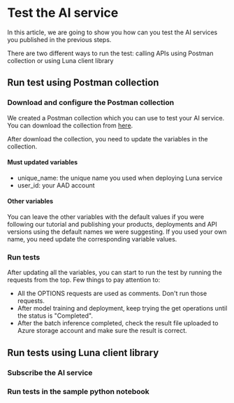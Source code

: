 # Test the AI service

In this article, we are going to show you how can you test the AI services you published in the previous steps.

There are two different ways to run the test: calling APIs using Postman collection or using Luna client library

## Run test using Postman collection

### Download and configure the Postman collection

We created a Postman collection which you can use to test your AI service. You can download the collection from [here](https://www.getpostman.com/collections/92eec92e800414e8cece).

After download the collection, you need to update the variables in the collection.

#### Must updated variables

- unique_name: the unique name you used when deploying Luna service
- user_id: your AAD account

#### Other variables

You can leave the other variables with the default values if you were following our tutorial and publishing your products, deployments and API versions using the default names we were suggesting. If you used your own name, you need update the corresponding variable values.

### Run tests

After updating all the variables, you can start to run the test by running the requests from the top. Few things to pay attention to:

- All the OPTIONS requests are used as comments. Don't run those requests.
- After model training and deployment, keep trying the get operations until the status is "Completed".
- After the batch inference completed, check the result file uploaded to Azure storage account and make sure the result is correct.

## Run tests using Luna client library

### Subscribe the AI service

### Run tests in the sample python notebook